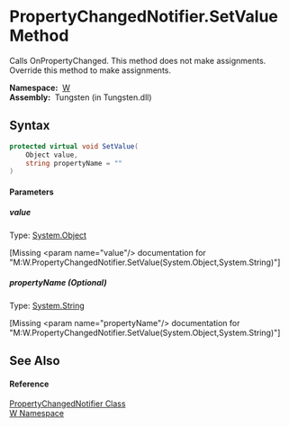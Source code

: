 PropertyChangedNotifier.SetValue Method
=======================================
  
Calls OnPropertyChanged. This method does not make assignments. Override this method to make assignments.


  **Namespace:**  [W][1]  
  **Assembly:**  Tungsten (in Tungsten.dll)

Syntax
------

```csharp
protected virtual void SetValue(
	Object value,
	string propertyName = ""
)
```

#### Parameters

##### *value*
Type: [System.Object][2]  

[Missing &lt;param name="value"/> documentation for "M:W.PropertyChangedNotifier.SetValue(System.Object,System.String)"]


##### *propertyName* (Optional)
Type: [System.String][3]  

[Missing &lt;param name="propertyName"/> documentation for "M:W.PropertyChangedNotifier.SetValue(System.Object,System.String)"]



See Also
--------

#### Reference
[PropertyChangedNotifier Class][4]  
[W Namespace][1]  

[1]: ../README.md
[2]: http://msdn.microsoft.com/en-us/library/e5kfa45b
[3]: http://msdn.microsoft.com/en-us/library/s1wwdcbf
[4]: README.md